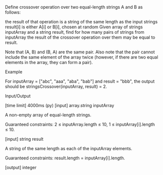 Define crossover operation over two equal-length strings A and B as follows:

the result of that operation is a string of the same length as the input strings
result[i] is either A[i] or B[i], chosen at random
Given array of strings inputArray and a string result, find for how many pairs of strings from inputArray the result of the crossover operation over them may be equal to result.

Note that (A, B) and (B, A) are the same pair. Also note that the pair cannot include the same element of the array twice (however, if there are two equal elements in the array, they can form a pair).

Example

For inputArray = ["abc", "aaa", "aba", "bab"] and result = "bbb", the output should be
stringsCrossover(inputArray, result) = 2.

Input/Output

[time limit] 4000ms (py)
[input] array.string inputArray

A non-empty array of equal-length strings.

Guaranteed constraints:
2 ≤ inputArray.length ≤ 10,
1 ≤ inputArray[i].length ≤ 10.

[input] string result

A string of the same length as each of the inputArray elements.

Guaranteed constraints:
result.length = inputArray[i].length.

[output] integer

